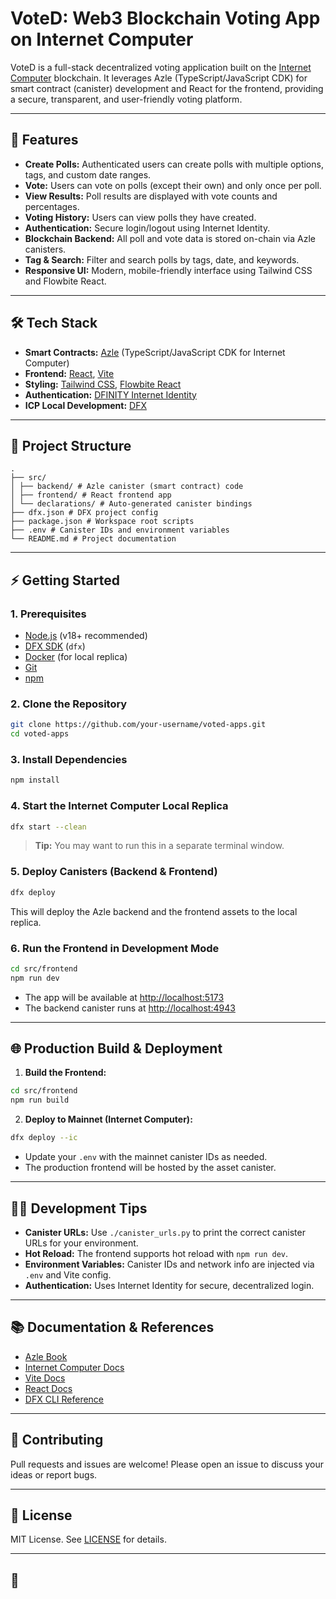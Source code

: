 # VoteD: Web3 Blockchain Voting App on Internet Computer

VoteD is a full-stack decentralized voting application built on the [Internet Computer](https://internetcomputer.org/) blockchain. It leverages Azle (TypeScript/JavaScript CDK) for smart contract (canister) development and React for the frontend, providing a secure, transparent, and user-friendly voting platform.

---

## 🚀 Features

- **Create Polls:** Authenticated users can create polls with multiple options, tags, and custom date ranges.
- **Vote:** Users can vote on polls (except their own) and only once per poll.
- **View Results:** Poll results are displayed with vote counts and percentages.
- **Voting History:** Users can view polls they have created.
- **Authentication:** Secure login/logout using Internet Identity.
- **Blockchain Backend:** All poll and vote data is stored on-chain via Azle canisters.
- **Tag & Search:** Filter and search polls by tags, date, and keywords.
- **Responsive UI:** Modern, mobile-friendly interface using Tailwind CSS and Flowbite React.

---

## 🛠️ Tech Stack

- **Smart Contracts:** [Azle](https://github.com/demergent-labs/azle) (TypeScript/JavaScript CDK for Internet Computer)
- **Frontend:** [React](https://react.dev/), [Vite](https://vitejs.dev/)
- **Styling:** [Tailwind CSS](https://tailwindcss.com/), [Flowbite React](https://flowbite-react.com/)
- **Authentication:** [DFINITY Internet Identity](https://identity.ic0.app/)
- **ICP Local Development:** [DFX](https://internetcomputer.org/docs/current/developer-docs/cli-reference/dfx-tool/)

---

## 📁 Project Structure

```
.
├── src/
│ ├── backend/ # Azle canister (smart contract) code
│ ├── frontend/ # React frontend app
│ └── declarations/ # Auto-generated canister bindings
├── dfx.json # DFX project config
├── package.json # Workspace root scripts
├── .env # Canister IDs and environment variables
└── README.md # Project documentation
```

---

## ⚡ Getting Started

### 1. Prerequisites

- [Node.js](https://nodejs.org/) (v18+ recommended)
- [DFX SDK](https://internetcomputer.org/docs/current/developer-docs/cli-reference/dfx-tool/) (`dfx`)
- [Docker](https://www.docker.com/) (for local replica)
- [Git](https://git-scm.com/)
- [npm](https://www.npmjs.com/)

### 2. Clone the Repository

```sh
git clone https://github.com/your-username/voted-apps.git
cd voted-apps
```

### 3. Install Dependencies

```sh
npm install
```

### 4. Start the Internet Computer Local Replica

```sh
dfx start --clean
```

> **Tip:** You may want to run this in a separate terminal window.

### 5. Deploy Canisters (Backend & Frontend)

```sh
dfx deploy
```

This will deploy the Azle backend and the frontend assets to the local replica.

### 6. Run the Frontend in Development Mode

```sh
cd src/frontend
npm run dev
```

- The app will be available at [http://localhost:5173](http://localhost:5173)
- The backend canister runs at [http://localhost:4943](http://localhost:4943)

---

## 🌐 Production Build & Deployment

1. **Build the Frontend:**

```sh
cd src/frontend
npm run build
```

2. **Deploy to Mainnet (Internet Computer):**

```sh
dfx deploy --ic
```

- Update your `.env` with the mainnet canister IDs as needed.
- The production frontend will be hosted by the asset canister.

---

## 🧑‍💻 Development Tips

- **Canister URLs:** Use `./canister_urls.py` to print the correct canister URLs for your environment.
- **Hot Reload:** The frontend supports hot reload with `npm run dev`.
- **Environment Variables:** Canister IDs and network info are injected via `.env` and Vite config.
- **Authentication:** Uses Internet Identity for secure, decentralized login.

---

## 📚 Documentation & References

- [Azle Book](https://demergent-labs.github.io/azle/the_azle_book.html)
- [Internet Computer Docs](https://internetcomputer.org/docs/current/developer-docs/ic-overview)
- [Vite Docs](https://vitejs.dev/guide/)
- [React Docs](https://react.dev/learn)
- [DFX CLI Reference](https://internetcomputer.org/docs/current/references/cli-reference/dfx-tool/)

---

## 🤝 Contributing

Pull requests and issues are welcome! Please open an issue to discuss your ideas or report bugs.

---

## 📝 License

MIT License. See [LICENSE](LICENSE) for details.

---

## 👤
